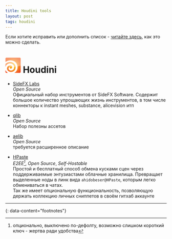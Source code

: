 ```yaml
---
title: Houdini tools
layout: post
tags: houdini
---
```


Если хотите исправить или дополнить список - [читайте здесь](/about), как это можно сделать.

# <img class="inline-icon" src="/assets/images/icons/houdini_logo.png" width=48/> Houdini

* [SideFX Labs](https://www.sidefx.com/products/sidefx-labs/)  
  *Open Source*  
  Официальный набор инструментов от SideFX Software. Содержит большое количество упрощающих жизнь
  инструментов, в том числе коннекторы к instant meshes, substance, alicevision итп

* [qlib](https://github.com/qLab/qLib)  
  *Open Source*  
  Набор полезны ассетов

* [aelib](https://github.com/Aeoll/Aelib)  
  *Open Source*  
  требуется расширенное описание

* [HPaste](https://github.com/pedohorse/hpaste)  
  *E2EE[^1]*, *Open Source*, *Self-Hostable*  
  Простой и бесплатный способ обмена кусками сцен через поддерживаемые энтузиастами облачные
  хранилища. Превращает выделенные ноды в линк вида `ahidobeser@HPaste`, которым легко обмениваться
  в чатах.  
  Так же имеет опциональную функциональность, позволяющую держать коллекцию личных сниппетов в
  своём гитхаб аккаунте


---
{: data-content="footnotes"}

[^1]: опционально, выключено по-дефолту, возможно слишком короткий ключ - жертва ради удобства
